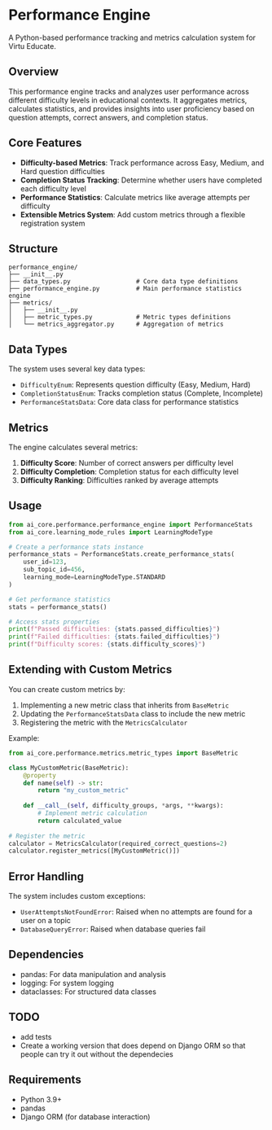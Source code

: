 # Performance Engine

A Python-based performance tracking and metrics calculation system for Virtu Educate.

## Overview

This performance engine tracks and analyzes user performance across different difficulty levels in educational contexts. It aggregates metrics, calculates statistics, and provides insights into user proficiency based on question attempts, correct answers, and completion status.

## Core Features

- **Difficulty-based Metrics**: Track performance across Easy, Medium, and Hard question difficulties
- **Completion Status Tracking**: Determine whether users have completed each difficulty level
- **Performance Statistics**: Calculate metrics like average attempts per difficulty
- **Extensible Metrics System**: Add custom metrics through a flexible registration system

## Structure

```
performance_engine/
├── __init__.py
├── data_types.py                  # Core data type definitions
├── performance_engine.py          # Main performance statistics engine
├── metrics/
│   ├── __init__.py
│   ├── metric_types.py            # Metric types definitions
│   └── metrics_aggregator.py      # Aggregation of metrics
```

## Data Types

The system uses several key data types:

- `DifficultyEnum`: Represents question difficulty (Easy, Medium, Hard)
- `CompletionStatusEnum`: Tracks completion status (Complete, Incomplete)
- `PerformanceStatsData`: Core data class for performance statistics

## Metrics

The engine calculates several metrics:

1. **Difficulty Score**: Number of correct answers per difficulty level
2. **Difficulty Completion**: Completion status for each difficulty level
3. **Difficulty Ranking**: Difficulties ranked by average attempts

## Usage

```python
from ai_core.performance.performance_engine import PerformanceStats
from ai_core.learning_mode_rules import LearningModeType

# Create a performance stats instance
performance_stats = PerformanceStats.create_performance_stats(
    user_id=123,
    sub_topic_id=456,
    learning_mode=LearningModeType.STANDARD
)

# Get performance statistics
stats = performance_stats()

# Access stats properties
print(f"Passed difficulties: {stats.passed_difficulties}")
print(f"Failed difficulties: {stats.failed_difficulties}")
print(f"Difficulty scores: {stats.difficulty_scores}")
```

## Extending with Custom Metrics

You can create custom metrics by:

1. Implementing a new metric class that inherits from `BaseMetric`
2. Updating the `PerformanceStatsData` class to include the new metric
3. Registering the metric with the `MetricsCalculator`

Example:

```python
from ai_core.performance.metrics.metric_types import BaseMetric

class MyCustomMetric(BaseMetric):
    @property
    def name(self) -> str:
        return "my_custom_metric"
        
    def __call__(self, difficulty_groups, *args, **kwargs):
        # Implement metric calculation
        return calculated_value
        
# Register the metric
calculator = MetricsCalculator(required_correct_questions=2)
calculator.register_metrics([MyCustomMetric()])
```

## Error Handling

The system includes custom exceptions:

- `UserAttemptsNotFoundError`: Raised when no attempts are found for a user on a topic
- `DatabaseQueryError`: Raised when database queries fail

## Dependencies

- pandas: For data manipulation and analysis
- logging: For system logging
- dataclasses: For structured data classes

## TODO 

- add tests
- Create a working version that does depend on Django ORM so that people can try it out without the dependecies 

## Requirements

- Python 3.9+
- pandas
- Django ORM (for database interaction)
